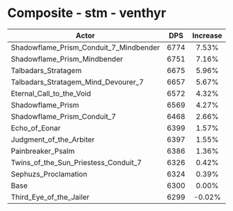 # Composite - stm - venthyr
| Actor | DPS | Increase |
|---|:---:|:---:|
|Shadowflame_Prism_Conduit_7_Mindbender|6774|7.53%|
|Shadowflame_Prism_Mindbender|6751|7.16%|
|Talbadars_Stratagem|6675|5.96%|
|Talbadars_Stratagem_Mind_Devourer_7|6657|5.67%|
|Eternal_Call_to_the_Void|6572|4.32%|
|Shadowflame_Prism|6569|4.27%|
|Shadowflame_Prism_Conduit_7|6468|2.66%|
|Echo_of_Eonar|6399|1.57%|
|Judgment_of_the_Arbiter|6397|1.55%|
|Painbreaker_Psalm|6386|1.36%|
|Twins_of_the_Sun_Priestess_Conduit_7|6326|0.42%|
|Sephuzs_Proclamation|6324|0.39%|
|Base|6300|0.00%|
|Third_Eye_of_the_Jailer|6299|-0.02%|
